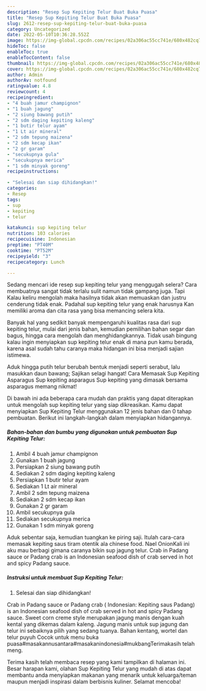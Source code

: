 ```yaml
---
description: "Resep Sup Kepiting Telur Buat Buka Puasa"
title: "Resep Sup Kepiting Telur Buat Buka Puasa"
slug: 2612-resep-sup-kepiting-telur-buat-buka-puasa
category: Uncategorized
date: 2022-05-10T10:36:28.552Z
image: https://img-global.cpcdn.com/recipes/02a306ac55cc741e/680x482cq70/sup-kepiting-telur-foto-resep-utama.jpg
hideToc: false
enableToc: true
enableTocContent: false
thumbnail: https://img-global.cpcdn.com/recipes/02a306ac55cc741e/680x482cq70/sup-kepiting-telur-foto-resep-utama.jpg
cover: https://img-global.cpcdn.com/recipes/02a306ac55cc741e/680x482cq70/sup-kepiting-telur-foto-resep-utama.jpg
author: Admin
authorAv: notfound
ratingvalue: 4.8
reviewcount: 4
recipeingredient:
- "4 buah jamur champignon"
- "1 buah jagung"
- "2 siung bawang putih"
- "2 sdm daging kepiting kaleng"
- "1 butir telur ayam"
- "1 Lt air mineral"
- "2 sdm tepung maizena"
- "2 sdm kecap ikan"
- "2 gr garam"
- "secukupnya gula"
- "secukupnya merica"
- "1 sdm minyak goreng"
recipeinstructions:

- "Selesai dan siap dihidangkan!"
categories:
- Resep
tags:
- sup
- kepiting
- telur

katakunci: sup kepiting telur 
nutrition: 103 calories
recipecuisine: Indonesian
preptime: "PT40M"
cooktime: "PT52M"
recipeyield: "3"
recipecategory: Lunch

---
```



Sedang mencari ide resep sup kepiting telur yang menggugah selera? Cara membuatnya sangat tidak terlalu sulit namun tidak gampang juga. Tapi Kalau keliru mengolah maka hasilnya tidak akan memuaskan dan justru cenderung tidak enak. Padahal sup kepiting telur yang enak harusnya Kan memiliki aroma dan cita rasa yang bisa memancing selera kita.


Banyak hal yang sedikit banyak mempengaruhi kualitas rasa dari sup kepiting telur, mulai dari jenis bahan, kemudian pemilihan bahan segar dan bagus, hingga cara mengolah dan menghidangkannya. Tidak usah bingung kalau ingin menyiapkan sup kepiting telur enak di mana pun kamu berada, karena asal sudah tahu caranya maka hidangan ini bisa menjadi sajian istimewa.

Aduk hingga putih telur berubah bentuk menjadi seperti serabut, lalu masukkan daun bawang; Sajikan selagi hangat! Cara Memasak Sup Kepiting Asparagus Sup kepiting asparagus Sup kepiting yang dimasak bersama asparagus memang nikmat!


Di bawah ini ada beberapa cara mudah dan praktis yang dapat diterapkan untuk mengolah sup kepiting telur yang siap dikreasikan. Kamu dapat menyiapkan Sup Kepiting Telur menggunakan 12 jenis bahan dan 0 tahap pembuatan. Berikut ini langkah-langkah dalam menyiapkan hidangannya.

<!--inarticleads1-->

##### Bahan-bahan dan bumbu yang digunakan untuk pembuatan Sup Kepiting Telur:

1. Ambil 4 buah jamur champignon
1. Gunakan 1 buah jagung
1. Persiapkan 2 siung bawang putih
1. Sediakan 2 sdm daging kepiting kaleng
1. Persiapkan 1 butir telur ayam
1. Sediakan 1 Lt air mineral
1. Ambil 2 sdm tepung maizena
1. Sediakan 2 sdm kecap ikan
1. Gunakan 2 gr garam
1. Ambil secukupnya gula
1. Sediakan secukupnya merica
1. Gunakan 1 sdm minyak goreng


Aduk sebentar saja, kemudian tuangkan ke piring saji. Itulah cara-cara memasak kepiting saus tiram otentik ala chinese food. Nael OnionKali ini aku mau berbagi gimana caranya bikin sup jagung telur. Crab in Padang sauce or Padang crab is an Indonesian seafood dish of crab served in hot and spicy Padang sauce. 

<!--inarticleads2-->

##### Instruksi untuk membuat Sup Kepiting Telur:


1. Selesai dan siap dihidangkan!

Crab in Padang sauce or Padang crab ( Indonesian: Kepiting saus Padang) is an Indonesian seafood dish of crab served in hot and spicy Padang sauce. Sweet corn creme style merupakan jagung manis dengan kuah kental yang dikemas dalam kaleng. Jagung manis untuk sup jagung dan telur ini sebaiknya pilih yang sedang tuanya. Bahan kentang, wortel dan telur puyuh Cocok untuk menu buka puasa#masakannusantara#masakanindonesia#mukbangTerimakasih telah meng. 

Terima kasih telah membaca resep yang kami tampilkan di halaman ini. Besar harapan kami, olahan Sup Kepiting Telur yang mudah di atas dapat membantu anda menyiapkan makanan yang menarik untuk keluarga/teman maupun menjadi inspirasi dalam berbisnis kuliner. Selamat mencoba!
